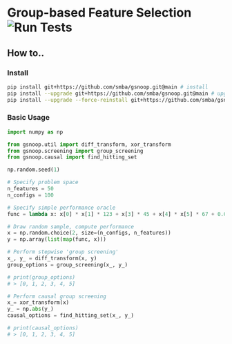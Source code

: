 # Group-based Feature Selection ![Run Tests](https://github.com/smba/gsnoop/actions/workflows/test.yml/badge.svg)

## How to..

### Install
```bash
pip install git+https://github.com/smba/gsnoop.git@main # install 
pip install --upgrade git+https://github.com/smba/gsnoop.git@main # upgrade
pip install --upgrade --force-reinstall git+https://github.com/smba/gsnoop.git@main # yay
```

### Basic Usage
```python
import numpy as np

from gsnoop.util import diff_transform, xor_transform
from gsnoop.screening import group_screening
from gsnoop.causal import find_hitting_set

np.random.seed(1)

# Specify problem space
n_features = 50
n_configs = 100

# Specify simple performance oracle
func = lambda x: x[0] * x[1] * 123 + x[3] * 45 + x[4] * x[5] * 67 + 0.01

# Draw random sample, compute performance
x = np.random.choice(2, size=(n_configs, n_features))
y = np.array(list(map(func, x)))

# Perform stepwise 'group screening'
x_, y_ = diff_transform(x, y)
group_options = group_screening(x_, y_)

# print(group_options)
# > [0, 1, 2, 3, 4, 5]

# Perform causal group screening
x_= xor_transform(x)
y_ = np.abs(y_)
causal_options = find_hitting_set(x_, y_)

# print(causal_options)
# > [0, 1, 2, 3, 4, 5]
```
